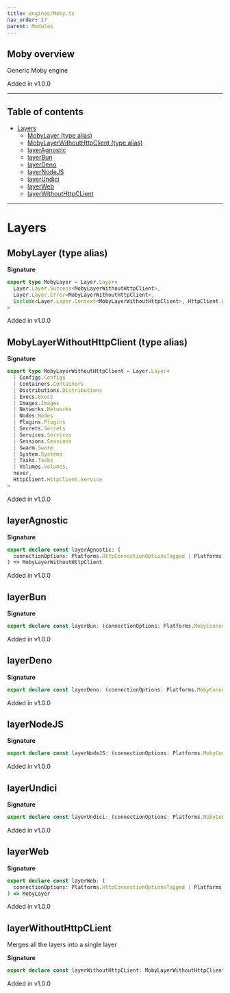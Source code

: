 ```yaml
---
title: engines/Moby.ts
nav_order: 27
parent: Modules
---
```


## Moby overview

Generic Moby engine

Added in v1.0.0

---

<h2 class="text-delta">Table of contents</h2>

- [Layers](#layers)
  - [MobyLayer (type alias)](#mobylayer-type-alias)
  - [MobyLayerWithoutHttpClient (type alias)](#mobylayerwithouthttpclient-type-alias)
  - [layerAgnostic](#layeragnostic)
  - [layerBun](#layerbun)
  - [layerDeno](#layerdeno)
  - [layerNodeJS](#layernodejs)
  - [layerUndici](#layerundici)
  - [layerWeb](#layerweb)
  - [layerWithoutHttpCLient](#layerwithouthttpclient)

---

# Layers

## MobyLayer (type alias)

**Signature**

```ts
export type MobyLayer = Layer.Layer<
  Layer.Layer.Success<MobyLayerWithoutHttpClient>,
  Layer.Layer.Error<MobyLayerWithoutHttpClient>,
  Exclude<Layer.Layer.Context<MobyLayerWithoutHttpClient>, HttpClient.HttpClient.Service>
>
```

Added in v1.0.0

## MobyLayerWithoutHttpClient (type alias)

**Signature**

```ts
export type MobyLayerWithoutHttpClient = Layer.Layer<
  | Configs.Configs
  | Containers.Containers
  | Distributions.Distributions
  | Execs.Execs
  | Images.Images
  | Networks.Networks
  | Nodes.Nodes
  | Plugins.Plugins
  | Secrets.Secrets
  | Services.Services
  | Sessions.Sessions
  | Swarm.Swarm
  | System.Systems
  | Tasks.Tasks
  | Volumes.Volumes,
  never,
  HttpClient.HttpClient.Service
>
```

Added in v1.0.0

## layerAgnostic

**Signature**

```ts
export declare const layerAgnostic: (
  connectionOptions: Platforms.HttpConnectionOptionsTagged | Platforms.HttpsConnectionOptionsTagged
) => MobyLayerWithoutHttpClient
```

Added in v1.0.0

## layerBun

**Signature**

```ts
export declare const layerBun: (connectionOptions: Platforms.MobyConnectionOptions) => MobyLayer
```

Added in v1.0.0

## layerDeno

**Signature**

```ts
export declare const layerDeno: (connectionOptions: Platforms.MobyConnectionOptions) => MobyLayer
```

Added in v1.0.0

## layerNodeJS

**Signature**

```ts
export declare const layerNodeJS: (connectionOptions: Platforms.MobyConnectionOptions) => MobyLayer
```

Added in v1.0.0

## layerUndici

**Signature**

```ts
export declare const layerUndici: (connectionOptions: Platforms.MobyConnectionOptions) => MobyLayer
```

Added in v1.0.0

## layerWeb

**Signature**

```ts
export declare const layerWeb: (
  connectionOptions: Platforms.HttpConnectionOptionsTagged | Platforms.HttpsConnectionOptionsTagged
) => MobyLayer
```

Added in v1.0.0

## layerWithoutHttpCLient

Merges all the layers into a single layer

**Signature**

```ts
export declare const layerWithoutHttpCLient: MobyLayerWithoutHttpClient
```

Added in v1.0.0
